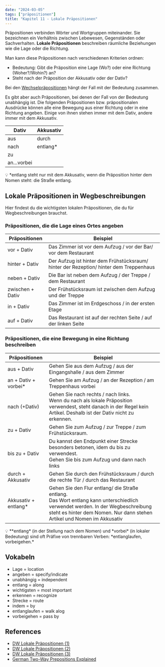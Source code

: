 ```yaml
---
date: "2024-03-05"
tags: ["präpositionen"]
title: "Kapitel 11 - Lokale Präpositionen"
---
```


Präpositionen verbinden Wörter und Wortgruppen miteinander. Sie bezeichnen ein Verhältnis zwischen Lebewesen, Gegenständen oder Sachverhalten. **Lokale Präpositionen** beschreiben räumliche Beziehungen wie die Lage oder die Richtung.

Man kann diese Präpositionen nach verschiedenen Kriterien ordnen:

- Bedeutung: Gibt die Präposition eine Lage (Wo?) oder eine Richtung (Woher?/Wohin?) an?
- Steht nach der Präposition der Akkusativ oder der Dativ?

Bei den [Wechselpräpositionen](https://sylviamoss.me/german/wechselpr%C3%A4positionen/) hängt der Fall mit der Bedeutung zusammen. 

Es gibt aber auch Präpositionen, bei denen der Fall von der Bedeutung unabhängig ist. Die folgenden Präpositionen bzw. präpositionalen Ausdrücke können alle eine Bewegung aus einer Richtung oder in eine Richtung angeben. Einige von ihnen stehen immer mit dem Dativ, andere immer mit dem Akkusativ.

| Dativ     | Akkusativ |
| --------- | --------- |
| aus       | durch     |
| nach      | entlang*  |
| zu        |           |
| an…vorbei |           |

<aside>
💡 *entlang steht nur mit dem Akkusativ, wenn die Präposition hinter dem Nomen steht: die Straße entlang.

</aside>

## Lokale Präpositionen in Wegbeschreibungen

Hier findest du die wichtigsten lokalen Präpositionen, die du für Wegbeschreibungen brauchst. 

### Präpositionen, die die Lage eines Ortes angeben

| Präpositionen    | Beispiel                                                                               |
| ---------------- | -------------------------------------------------------------------------------------- |
| vor + Dativ      | Das Zimmer ist vor dem Aufzug / vor der Bar/ vor dem Restaurant                        |
| hinter + Dativ   | Der Aufzug ist hinter dem Frühstücksraum/ hinter der Rezeption/ hinter dem Treppenhaus |
| neben + Dativ    | Die Bar ist neben dem Aufzug / der Treppe / dem Restaurant                             |
| zwischen + Dativ | Der Frühstücksraum ist zwischen dem Aufzug und der Treppe                              |
| in + Dativ       | Das Zimmer ist im Erdgeschoss / in der ersten Etage                                    |
| auf + Dativ      | Das Restaurant ist auf der rechten Seite / auf der linken Seite                        |

### Präpositionen, die eine Bewegung in eine Richtung beschreiben

| Präpositionen        | Beispiel                                                                                                                                                                                                      |
| -------------------- | ------------------------------------------------------------------------------------------------------------------------------------------------------------------------------------------------------------- |
| aus + Dativ          | Gehen Sie aus dem Aufzug / aus der Eingangshalle / aus dem Zimmer                                                                                                                                             |
| an + Dativ + vorbei* | Gehen Sie am Aufzug / an der Rezeption / am Treppenhaus vorbei                                                                                                                                                |
| nach (+Dativ)        | Gehen Sie nach rechts / nach links. <br>Wenn du nach als lokale Präposition verwendest, steht danach in der Regel kein Artikel. Deshalb ist der Dativ nicht zu erkennen.                                      |
| zu + Dativ           | Gehen Sie zum Aufzug / zur Treppe / zum Frühstücksraum.                                                                                                                                                       |
| bis zu + Dativ       | Du kannst den Endpunkt einer Strecke besonders betonen, idem du bis zu verwendest. <br>Gehen Sie bis zum Aufzug und dann nach links                                                                           |
| durch + Akkusativ    | Gehen Sie durch den Frühstücksraum / durch die rechte Tür / durch das Restaurant                                                                                                                              |
| Akkusativ + entlang* | Gehen Sie den Flur entlang/ die Straße entlang. <br> Das Wort entlang kann unterschiedlich verwendet werden. In der Wegbeschreibung steht es hinter dem Nomen. Nur dann stehen Artikel und Nomen im Akkusativ |

<aside>
💡 **entlang* (in der Stellung nach dem Nomen) und *vorbei* (in lokaler Bedeutung) sind oft Präfixe von trennbaren Verben: *entlanglaufen, vorbeigehen.*

</aside>

## Vokabeln

- Lage = location
- angeben = specify/indicate
- unabhängig = independent
- entlang = along
- wichtigsten = most important
- erkennen = recognize
- Strecke = route
- indem = by
- entlanglaufen = walk alog
- vorbeigehen = pass by

## References

- [DW Lokale Präpositionen (1)](https://learngerman.dw.com/de/lokale-pr%C3%A4positionen-1/l-40461211/gr-40462787)
- [DW Lokale Präpositionen (2)](https://learngerman.dw.com/de/lokale-pr%C3%A4positionen-2/l-40562478/gr-40563597)
- [DW Lokale Präpositionen (3)](https://learngerman.dw.com/de/lokale-pr%C3%A4positionen-3/l-40562478/gr-40563641)
- [German Two-Way Prepositions Explained](https://yourdailygerman.com/german-two-way-prepositions/)